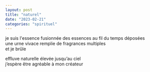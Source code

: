 ```yaml
---
layout: post
title: "naturel"
date: "2023-02-21"
categories: "spirituel"
---
```


je suis l'essence fusionnée des essences au fil du temps déposées  
une urne vivace remplie de fragrances multiples  
et je brûle  

effluve naturelle élevée jusqu’au ciel  
j’espère être agréable à mon créateur  
